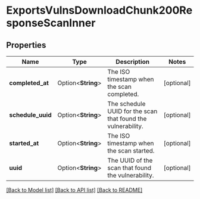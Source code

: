 # ExportsVulnsDownloadChunk200ResponseScanInner

## Properties

Name | Type | Description | Notes
------------ | ------------- | ------------- | -------------
**completed_at** | Option<**String**> | The ISO timestamp when the scan completed. | [optional]
**schedule_uuid** | Option<**String**> | The schedule UUID for the scan that found the vulnerability. | [optional]
**started_at** | Option<**String**> | The ISO timestamp when the scan started. | [optional]
**uuid** | Option<**String**> | The UUID of the scan that found the vulnerability. | [optional]

[[Back to Model list]](../README.md#documentation-for-models) [[Back to API list]](../README.md#documentation-for-api-endpoints) [[Back to README]](../README.md)


